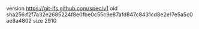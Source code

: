 version https://git-lfs.github.com/spec/v1
oid sha256:f2f7a32e2685224f8e0fbe0c55c9e87afd847c8431cd8e2e17e5a5c0ae8a4802
size 2910
